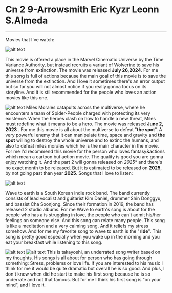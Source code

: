# Cn 2 **9-Arrowsmith** Eric Kyzr Leonn S.Almeda
---
Movies that I've watch:

 ![alt text](https://th.bing.com/th/id/OIP.Hwliex4MN57EIbStnxLQrgAAAA?w=308&h=180&c=7&r=0&o=5&pid=1.7) 
 
This movie is offered a place in the Marvel Cinematic Universe by the Time Variance Authority, but instead recruits a variant of Wolverine to save his universe from extinction. The movie was released **July 26,2024**. For me this song is full of actions because the main
goal of this movie is to save the universe from the extinction. And I love it sometimes there's an error output but so far you will not almost notice if you really gonna focus on its storyline. And it is stil recommended for the people who loves an action movies like this one.

 ![alt text](https://th.bing.com/th/id/OIP.gTc0WM6vTeI2XrTG5Z2bzgAAAA?w=313&h=180&c=7&r=0&o=5&pid=1.7)
Miles Morales catapults across the multiverse, where he encounters a team of Spider-People charged with protecting its very existence. When the heroes clash on how to handle a new threat, Miles must redefine what it means to be a hero. The movie was released **June 2, 2023** 
. For me this movie is all about the multiverse to defeat "**the spot**". A very powerful enemy that it can manipulate time, space and gravity and **the spot** willing to destroy the whole universe and to extinc the humans, and also to defeat miles morales which he is the main
character in the movie. For me I'd recommend this movie for the person who loves fantasy&actions which mean a cartoon but action movie. The quality is good you are gonna enjoy watching it. And the part 2 will gonna released on *2025** and there's no exact month to be released. But
it is estimated to be released on **2025**, by not going past than year **2025**.
Songs that I love to listen:

 ![alt text](https://wallpapercave.com/wp/wp12802595.jpg)

Wave to earth is a South Korean indie rock band. The band currently consists of lead vocalist and guitarist Kim Daniel, drummer Shin Donggyu, and bassist Cha Soonjong. Since their formation in 2019, the band has released 2 studio albums. For me Wave to earth's song is about
for the people who has a is struggling in love, the people who can't admit his/her feelings on someone else. And this song can relate many people. This song is like a meditation and a very calming song. And it reliefs my stress somehow. And for me my favorite song to wave to earth is the
"**ride**". This song is pretty good especially when you wake up in the morning and you eat your breakfast while listening to this song.

 ![alt text](https://th.bing.com/th/id/OIP.NSMA-XjOblVDfyPi8dyEQQHaI3?w=150&h=180&c=7&r=0&o=5&pid=1.7)  ![alt text](https://th.bing.com/th/id/OIP.2PnZMWNap83jgfNstT_L9QHaD4?w=321&h=180&c=7&r=0&o=5&pid=1.7)
This is takayoshi, an underrated song writer based on my thoughts. His songs is all about for person who has going through something: Stress, problems or love life. If you are interested to his music I think for me it would be quite dramatic but overall he is so good.
And plus, I don't know when did he start to make his first song because he is so underrate and not that famous. But for me I think his first song is "on your mind", and I love it.
